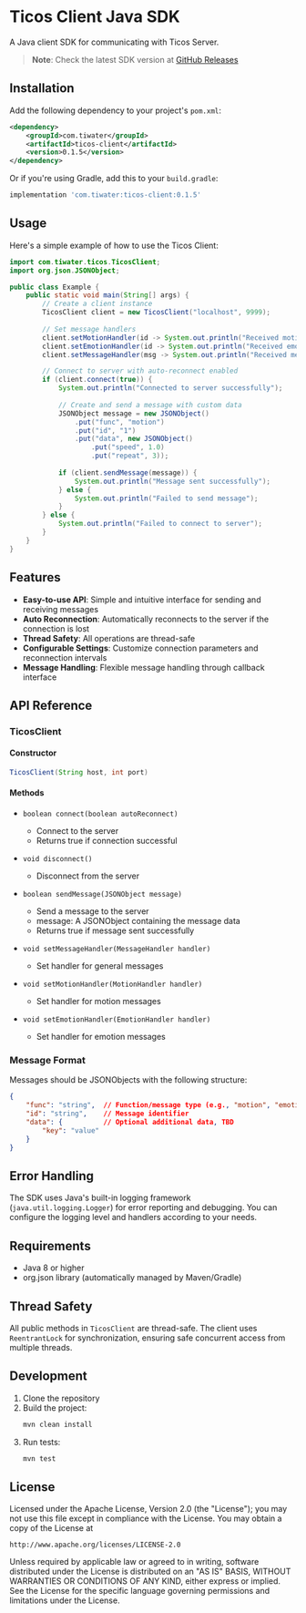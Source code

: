 # Ticos Client Java SDK

A Java client SDK for communicating with Ticos Server.

> **Note**: Check the latest SDK version at [GitHub Releases](https://github.com/tiwater/ticos-client/tags?q=java-*)

## Installation

Add the following dependency to your project's `pom.xml`:

```xml
<dependency>
    <groupId>com.tiwater</groupId>
    <artifactId>ticos-client</artifactId>
    <version>0.1.5</version>
</dependency>
```

Or if you're using Gradle, add this to your `build.gradle`:

```groovy
implementation 'com.tiwater:ticos-client:0.1.5'
```

## Usage

Here's a simple example of how to use the Ticos Client:

```java
import com.tiwater.ticos.TicosClient;
import org.json.JSONObject;

public class Example {
    public static void main(String[] args) {
        // Create a client instance
        TicosClient client = new TicosClient("localhost", 9999);
        
        // Set message handlers
        client.setMotionHandler(id -> System.out.println("Received motion message id: " + id));
        client.setEmotionHandler(id -> System.out.println("Received emotion message id: " + id));
        client.setMessageHandler(msg -> System.out.println("Received message: " + msg));

        // Connect to server with auto-reconnect enabled
        if (client.connect(true)) {
            System.out.println("Connected to server successfully");
            
            // Create and send a message with custom data
            JSONObject message = new JSONObject()
                .put("func", "motion")
                .put("id", "1")
                .put("data", new JSONObject()
                    .put("speed", 1.0)
                    .put("repeat", 3));
            
            if (client.sendMessage(message)) {
                System.out.println("Message sent successfully");
            } else {
                System.out.println("Failed to send message");
            }
        } else {
            System.out.println("Failed to connect to server");
        }
    }
}
```

## Features

- **Easy-to-use API**: Simple and intuitive interface for sending and receiving messages
- **Auto Reconnection**: Automatically reconnects to the server if the connection is lost
- **Thread Safety**: All operations are thread-safe
- **Configurable Settings**: Customize connection parameters and reconnection intervals
- **Message Handling**: Flexible message handling through callback interface

## API Reference

### TicosClient

#### Constructor

```java
TicosClient(String host, int port)
```

#### Methods

- `boolean connect(boolean autoReconnect)`
  - Connect to the server
  - Returns true if connection successful

- `void disconnect()`
  - Disconnect from the server

- `boolean sendMessage(JSONObject message)`
  - Send a message to the server
  - message: A JSONObject containing the message data
  - Returns true if message sent successfully

- `void setMessageHandler(MessageHandler handler)`
  - Set handler for general messages

- `void setMotionHandler(MotionHandler handler)`
  - Set handler for motion messages

- `void setEmotionHandler(EmotionHandler handler)`
  - Set handler for emotion messages

### Message Format

Messages should be JSONObjects with the following structure:

```json
{
    "func": "string",  // Function/message type (e.g., "motion", "emotion")
    "id": "string",    // Message identifier
    "data": {          // Optional additional data, TBD
        "key": "value"
    }
}
```

## Error Handling

The SDK uses Java's built-in logging framework (`java.util.logging.Logger`) for error reporting and debugging. You can configure the logging level and handlers according to your needs.

## Requirements

- Java 8 or higher
- org.json library (automatically managed by Maven/Gradle)

## Thread Safety

All public methods in `TicosClient` are thread-safe. The client uses `ReentrantLock` for synchronization, ensuring safe concurrent access from multiple threads.

## Development

1. Clone the repository
2. Build the project:
   ```bash
   mvn clean install
   ```
3. Run tests:
   ```bash
   mvn test
   ```

## License

Licensed under the Apache License, Version 2.0 (the "License");
you may not use this file except in compliance with the License.
You may obtain a copy of the License at

    http://www.apache.org/licenses/LICENSE-2.0

Unless required by applicable law or agreed to in writing, software
distributed under the License is distributed on an "AS IS" BASIS,
WITHOUT WARRANTIES OR CONDITIONS OF ANY KIND, either express or implied.
See the License for the specific language governing permissions and
limitations under the License.
